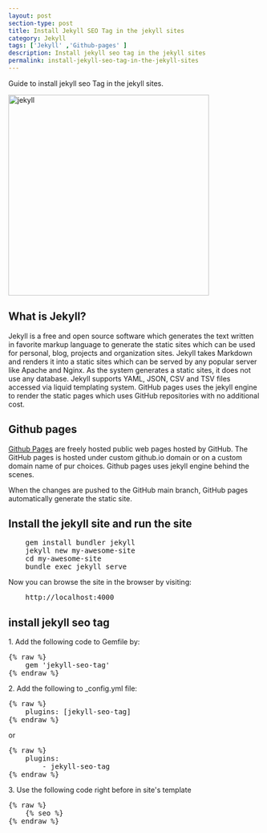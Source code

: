 ```yaml
---
layout: post
section-type: post
title: Install Jekyll SEO Tag in the jekyll sites
category: Jekyll
tags: ['Jekyll' ,'Github-pages' ]
description: Install jekyll seo tag in the jekyll sites
permalink: install-jekyll-seo-tag-in-the-jekyll-sites
---
```


Guide to install jekyll seo Tag in the jekyll sites.
<!--more-->

<img src="https://jekyllrb.com/img/jekyll-og.png" class="img-thumbnail img-rounded" height="400px" alt="jekyll">

<section>
<h1>What is Jekyll?</h1>
Jekyll is a free and open source software which generates the text written in favorite markup language to generate the
static sites which can be used for personal, blog, projects and organization sites. Jekyll takes Markdown and renders it into a
static sites which can be served by any popular server like Apache and Nginx. As the system generates a static sites, it
does not use any database. Jekyll supports YAML, JSON, CSV and TSV files accessed via liquid templating system. GitHub
pages uses the jekyll engine to render the static pages which uses GitHub repositories with no additional cost.
</section>

<section>
<h2>Github pages</h2>

<p>
<a href="https://pages.github.com/">Github Pages</a> are freely hosted public web pages hosted by GitHub. The GitHub pages is
hosted under custom <span class="important">github.io</span> domain or on a custom domain name of pur choices. Github
pages uses jekyll engine behind the scenes.
</p>
<p>When the changes are pushed to the GitHub main branch, GitHub pages automatically generate the static site.</p>

</section>

<section>
<h2>Install the jekyll site and run the site</h2>
<pre class="terminal">
    gem install bundler jekyll
    jekyll new my-awesome-site
    cd my-awesome-site
    bundle exec jekyll serve
</pre>  
</section>

<section>
<p>Now you can browse the site in the browser by visiting:</p>
<pre class="terminal">
    http://localhost:4000
</pre>
</section>

<section>
<h2>install jekyll seo tag</h2>
<p>1. Add the following code to Gemfile by:</p>
<pre class="terminal">
{% raw %}
    gem 'jekyll-seo-tag'
{% endraw %}
</pre>  
</section>

<section>
<p>2. Add the following to _config.yml file:</p>
<pre class="terminal">
{% raw %}
    plugins: [jekyll-seo-tag]
{% endraw %}
</pre>
or
<pre class="terminal">
{% raw %}
    plugins:
        - jekyll-seo-tag
{% endraw %}
</pre>  
</section>

<section>
<p>3. Use the following code right before <span class="important"> </head> </span> in site's template</p>
<pre class="terminal">
{% raw %}
    {% seo %}
{% endraw %}
</pre>
</section>